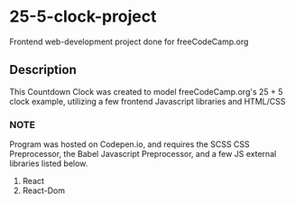 # 25-5-clock-project
Frontend web-development project done for freeCodeCamp.org

## Description
This Countdown Clock was created to model freeCodeCamp.org's 25 + 5 clock example, utilizing a few frontend Javascript libraries and HTML/CSS

### NOTE
Program was hosted on Codepen.io, and requires the SCSS CSS Preprocessor, the Babel Javascript Preprocessor, and a few JS external libraries listed below.

1. React
2. React-Dom
